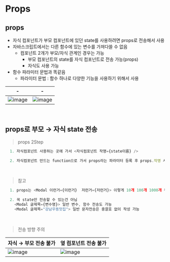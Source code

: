 # Props
props
---
- 자식 컴포넌트가 부모 컴포넌트에 있던 state를 사용하려면 props로 전송해서 사용
- 자바스크립트에서는 다른 함수에 있는 변수를 가져다쓸 수 없음
  - 컴포넌트 2개가 부모/자식 관계인 경우는 가능
    - 부모 컴포넌트의 state를 자식 컴포넌트로 전송 가능(props)
    - 자식도 사용 가능
- 함수 파라미터 문법과 똑같음
  - 파라미터 문법 : 함수 하나로 다양한 기능을 사용하기 위해서 사용

|-|-|
|-|-|
|![image](https://github.com/user-attachments/assets/90a6f06d-6476-4613-98e1-0c99386e9de1)|![image](https://github.com/user-attachments/assets/6d06f871-9341-41d1-a7ba-54013a945081)|

<br>

props로 부모 → 자식 state 전송
---
> props 2Step
```javascript
  1. 자식컴포넌트 사용하는 곳에 가서 <자식컴포넌트 작명={state이름} /> 
  
  2. 자식컴포넌트 만드는 function으로 가서 props라는 파라미터 등록 후 props.작명 사용
```

<br>

> 참고
```javascript
  1. props는 <Modal 이런거={이런거}  저런거={저런거}> 이렇게 10개 100개 1000개 무한히 전송 가능
  
  2. 꼭 state만 전송할 수 있는건 아님
    <Modal 글제목={변수명}> 일반 변수, 함수 전송도 가능
    <Modal 글제목="강남우동맛집"> 일반 문자전송은 중괄호 없이 작성 가능
```

<br>

> 전송 방향 주의

|자식 → 부모 전송 불가|옆 컴포넌트 전송 불가|
|-|-|
|![image](https://github.com/user-attachments/assets/bc35fcaf-efde-4a15-91e3-170ca74f293e)|![image](https://github.com/user-attachments/assets/2241aeda-d8fa-4adc-8a9f-75e42c1f34ab)|

<br>




